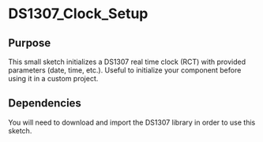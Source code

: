 # DS1307_Clock_Setup

## Purpose

This small sketch initializes a DS1307 real time clock (RCT) with provided parameters (date, time, etc.). Useful to initialize your component before using it in a custom project.


## Dependencies

You will need to download and import the DS1307 library in order to use this sketch.
